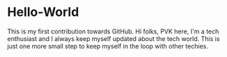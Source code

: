 # Hello-World
This is my first contribution towards GitHub.
Hi folks,
PVK here, I'm a tech enthusiast and I always keep myself updated about the tech world.
This is just one more small step to keep myself in the loop with other techies.
